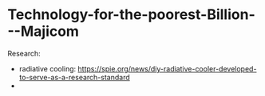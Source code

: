 # Technology-for-the-poorest-Billion---Majicom

Research:
- radiative cooling: https://spie.org/news/diy-radiative-cooler-developed-to-serve-as-a-research-standard
- 

